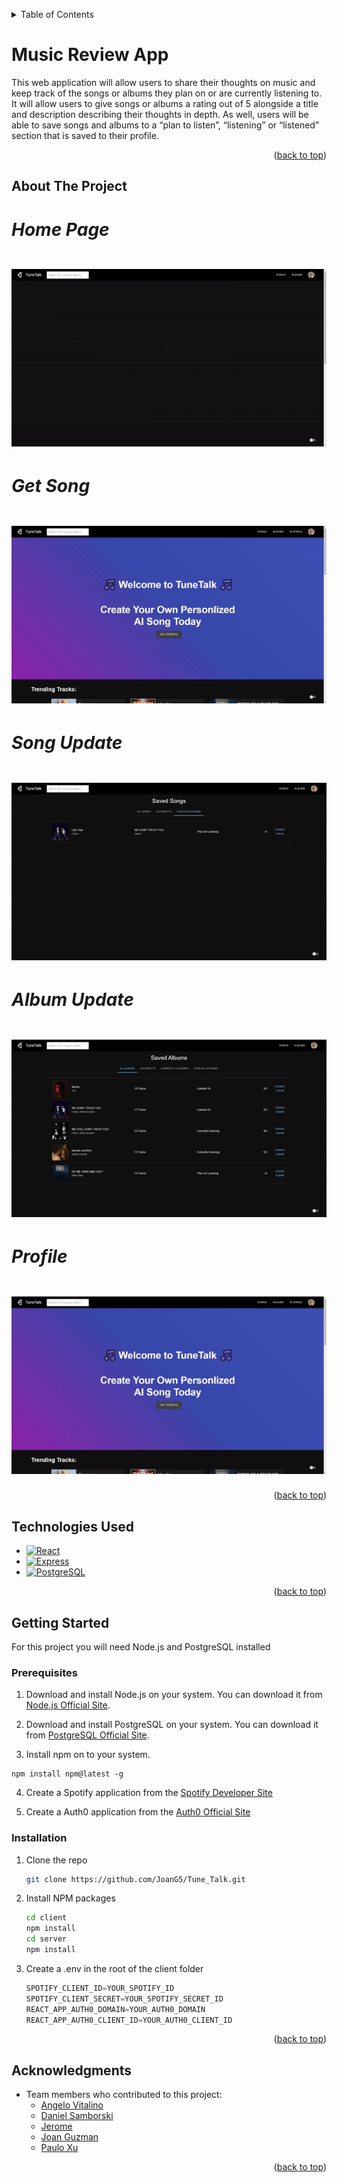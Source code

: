 <!-- TABLE OF CONTENTS -->
<a name="readme-top"></a>
<details>
  <summary>Table of Contents</summary>
  <ol>
    <li>
      <a href="#about-the-project">About The Project</a>
    </li>
        <li><a href="#technologies-used">Technologies Used</a></li>
    <li>
      <a href="#getting-started">Getting Started</a>
      <ul>
        <li><a href="#prerequisites">Prerequisites</a></li>
        <li><a href="#installation">Installation</a></li>
      </ul>
    </li>
    <li><a href="#acknowledgments">Acknowledgments</a></li>
  </ol>
</details>

# Music Review App

This web application will allow users to share their thoughts on music and keep track of the songs or albums they plan on or are currently listening to. It will allow users to give songs or albums a rating out of 5 alongside a title and description describing their thoughts in depth. As well, users will be able to save songs and albums to a “plan to listen”, “listening” or “listened” section that is saved to their profile.

<!-- ABOUT THE PROJECT -->
<p align="right">(<a href="#readme-top">back to top</a>)</p>

## About The Project

<h1 align="center">
  <div align="left">
    <h5>Home Page</h5>
    <img src="client\src\assets\MusicReviewApp_HomePage.gif" alt="MusicReviewApp Home Page">
  </div>
  <div align="left">
    <h5>Get Song</h5>
    <img src="client\src\assets\MusicReviewApp_GetSong.gif" alt="MusicReviewApp Get Song">
  </div>
  <div align="left">
    <h5>Song Update</h5>
    <img src="client\src\assets\MusicReviewApp_UpdateSong.gif" alt="MusicReviewApp Song Update">
  </div>
  <div align="left">
    <h5>Album Update</h5>
    <img src="client\src\assets\MusicReviewApp_UpdateAlbum.gif" alt="MusicReviewApp Album Update">
  </div>
  <div align="left">
    <h5>Profile</h5>
    <img src="client\src\assets\MusicReviewApp_Profile.gif" alt="MusicReviewApp Profile">
  </div>
</h1>

<p align="right">(<a href="#readme-top">back to top</a>)</p>

<!-- TECHNOLOGIES USED -->
## Technologies Used

- [![React][React.js]][React-url]
- [![Express][Express]][Express-url]
- [![PostgreSQL][PostgreSQL]][PostgreSQL-url]

<p align="right">(<a href="#readme-top">back to top</a>)</p>

<!-- GETTING STARTED -->
## Getting Started

For this project you will need Node.js and PostgreSQL installed

### Prerequisites

1. Download and install Node.js on your system. You can download it from [Node.js Official Site](https://nodejs.org/en).

2. Download and install PostgreSQL on your system. You can download it from [PostgreSQL Official Site](https://www.postgresql.org/download/).

3. Install npm on to your system.
  ```
  npm install npm@latest -g
  ```
  
4. Create a Spotify application from the [Spotify Developer Site](https://developer.spotify.com/)

5. Create a Auth0 application from the [Auth0 Official Site](https://auth0.com//)

### Installation

1. Clone the repo
   ```sh
   git clone https://github.com/JoanG5/Tune_Talk.git
   ```
2. Install NPM packages
   ```sh
   cd client
   npm install
   cd server
   npm install
   ```
3. Create a .env in the root of the client folder
   ```js
   SPOTIFY_CLIENT_ID=YOUR_SPOTIFY_ID
   SPOTIFY_CLIENT_SECRET=YOUR_SPOTIFY_SECRET_ID
   REACT_APP_AUTH0_DOMAIN=YOUR_AUTH0_DOMAIN
   REACT_APP_AUTH0_CLIENT_ID=YOUR_AUTH0_CLIENT_ID
   ```

<p align="right">(<a href="#readme-top">back to top</a>)</p>

<!-- ACKNOWLEDGMENTS -->
## Acknowledgments

- Team members who contributed to this project:
  - [Angelo Vitalino](https://github.com/angvit)
  - [Daniel Samborski](https://github.com/popki222)
  - [Jerome](https://github.com/jgalam)
  - [Joan Guzman](https://github.com/JoanG5)
  - [Paulo Xu](https://github.com/pauloxx)

[React.js]: https://img.shields.io/badge/react-000000?style=for-the-badge&logo=react&link=https%3A%2F%2Freact.dev%2F
[React-url]: https://reactjs.org/
[Express]: https://img.shields.io/badge/express-000000?style=for-the-badge&logo=express&link=https%3A%2F%2Fexpressjs.com%2F
[Express-url]: https://expressjs.com/
[PostgreSQL]: https://img.shields.io/badge/PostgreSQL-000000?style=for-the-badge&logo=PostgreSQL&link=https%3A%2F%2Fwww.postgresql.org%2F
[PostgreSQL-url]: https://postgresql.org

<p align="right">(<a href="#readme-top">back to top</a>)</p>
